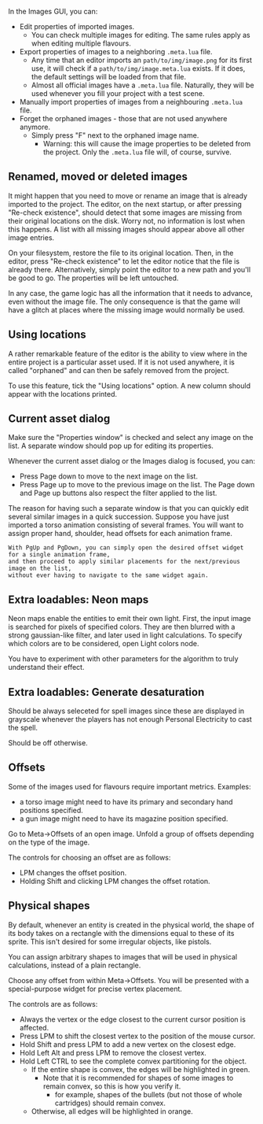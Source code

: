 In the Images GUI, you can:

- Edit properties of imported images.
	- You can check multiple images for editing.
	  The same rules apply as when editing multiple flavours.
- Export properties of images to a neighboring ``.meta.lua`` file.
	- Any time that an editor imports an ``path/to/img/image.png`` for its first use, 
	  it will check if a ``path/to/img/image.meta.lua`` exists. If it does,
	  the default settings will be loaded from that file.
	- Almost all official images have a ``.meta.lua`` file. 
	  Naturally, they will be used whenever you fill your project with a test scene.
- Manually import properties of images from a neighbouring ``.meta.lua`` file. 
- Forget the orphaned images - those that are not used anywhere anymore.
	- Simply press "F" next to the orphaned image name.
		- Warning: this will cause the image properties to be deleted from the project.
		  Only the ``.meta.lua`` file will, of course, survive.

## Renamed, moved or deleted images

It might happen that you need to move or rename an image that is already imported to the project.
The editor, on the next startup, or after pressing "Re-check existence", 
should detect that some images are missing from their original locations on the disk.
Worry not, no information is lost when this happens. 
A list with all missing images should appear above all other image entries.

On your filesystem, restore the file to its original location.
Then, in the editor, press "Re-check existence" to let the editor notice that the file is already there.
Alternatively, simply point the editor to a new path and you'll be good to go.
The properties will be left untouched.

In any case, the game logic has all the information that it needs to advance, even without the image file.
The only consequence is that the game will have a glitch at places where the missing image would normally be used.

## Using locations

A rather remarkable feature of the editor is the ability to view where in the entire project is a particular asset used.
	If it is not used anywhere, it is called "orphaned" 
	and can then be safely removed from the project.

To use this feature, tick the "Using locations" option.
A new column should appear with the locations printed.

## Current asset dialog

Make sure the "Properties window" is checked and select any image on the list.
A separate window should pop up for editing its properties.

Whenever the current asset dialog or the Images dialog is focused, you can:
- Press Page down to move to the next image on the list.
- Press Page up to move to the previous image on the list.
The Page down and Page up buttons also respect the filter applied to the list.

The reason for having such a separate window is that you can quickly edit 
several similar images in a quick succession.
	Suppose you have just imported a torso animation consisting of several frames.
	You will want to assign proper hand, shoulder, head offsets for each animation frame.

	With PgUp and PgDown, you can simply open the desired offset widget for a single animation frame,
	and then proceed to apply similar placements for the next/previous image on the list,
	without ever having to navigate to the same widget again.

## Extra loadables: Neon maps

Neon maps enable the entities to emit their own light.
First, the input image is searched for pixels of specified colors.
They are then blurred with a strong gaussian-like filter,
and later used in light calculations.
	To specify which colors are to be considered, open Light colors node.

You have to experiment with other parameters for the algorithm to truly understand their effect.

## Extra loadables: Generate desaturation

Should be always seleceted for spell images since these are displayed in grayscale
whenever the players has not enough Personal Electricity to cast the spell.

Should be off otherwise.

## Offsets

Some of the images used for flavours require important metrics.
Examples:
- a torso image might need to have its primary and secondary hand positions specified.
- a gun image might need to have its magazine position specified.

Go to Meta->Offsets of an open image.
Unfold a group of offsets depending on the type of the image.

The controls for choosing an offset are as follows:
- LPM changes the offset position.
- Holding Shift and clicking LPM changes the offset rotation.

## Physical shapes

By default, whenever an entity is created in the physical world,
the shape of its body takes on a rectangle with the dimensions equal to these of its sprite.
This isn't desired for some irregular objects, like pistols.

You can assign arbitrary shapes to images that will be used in physical calculations,
instead of a plain rectangle.

Choose any offset from within Meta->Offsets.
You will be presented with a special-purpose widget for precise vertex placement.

The controls are as follows:

- Always the vertex or the edge closest to the current cursor position is affected.
- Press LPM to shift the closest vertex to the position of the mouse cursor.
- Hold Shift and press LPM to add a new vertex on the closest edge.
- Hold Left Alt and press LPM to remove the closest vertex.
- Hold Left CTRL to see the complete convex partitioning for the object.
	- If the entire shape is convex, the edges will be highlighted in green.
		- Note that it is recommended for shapes of some images to remain convex, 
		  so this is how you verify it.
			- for example, shapes of the bullets (but not those of whole cartridges) should remain convex.
	- Otherwise, all edges will be highlighted in orange.
